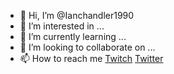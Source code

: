 - 👋 Hi, I’m @Ianchandler1990
- 👀 I’m interested in ...
- 🌱 I’m currently learning ...
- 💞️ I’m looking to collaborate on ...
- 📫 How to reach me [Twitch](https://www.twitch.tv/ianchandler1990) [Twitter](https://twitter.com/IanChandler1990)





<!---
Ianchandler1990/Ianchandler1990 is a ✨ special ✨ repository because its `README.md` (this file) appears on your GitHub profile.
You can click the Preview link to take a look at your changes.
--->
